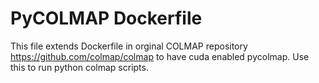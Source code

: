 # PyCOLMAP Dockerfile

This file extends Dockerfile in orginal COLMAP repository https://github.com/colmap/colmap to have cuda enabled pycolmap.
Use this to run python colmap scripts.
